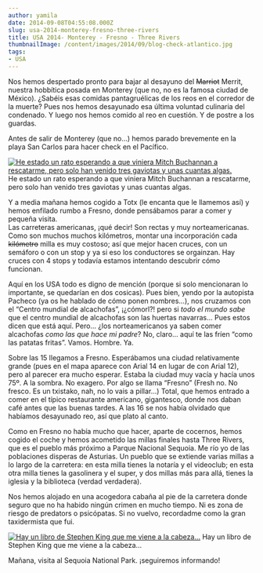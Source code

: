 ```yaml
---
author: yamila
date: 2014-09-08T04:55:08.000Z
slug: usa-2014-monterey-fresno-three-rivers
title: USA 2014- Monterey - Fresno - Three Rivers
thumbnailImage: /content/images/2014/09/blog-check-atlantico.jpg
tags:
- USA
---
```



Nos hemos despertado pronto para bajar al desayuno del <del>Marriot</del> Merrit, nuestra hobbítica posada en Monterey (que no, no es la famosa ciudad de México). ¿Sabéis esas comidas pantagruélicas de los reos en el corredor de la muerte? Pues nos hemos desayunado esa última voluntad culinaria del condenado. Y luego nos hemos comido al reo en cuestión. Y de postre a los guardas.

Antes de salir de Monterey (que no…) hemos parado brevemente en la playa San Carlos para hacer check en el Pacífico.

[![He estado un rato esperando a que viniera Mitch Buchannan a rescatarme, pero solo han venido tres gaviotas y unas cuantas algas.](/content/images/2014/09/blog-check-atlantico.jpg#small)](/content/images/2014/09/blog-check-atlantico.jpg#full)
He estado un rato esperando a que viniera Mitch Buchannan a rescatarme, pero solo han venido tres gaviotas y unas cuantas algas.

Y a media mañana hemos cogido a Totx (le encanta que le llamemos así) y hemos enfilado rumbo a Fresno, donde pensábamos parar a comer y pequeña visita.  
 Las carreteras americanas, ¡qué decir! Son rectas y muy norteamericanas. Como son muchos muchos kilómetros, montar una incorporación cada <del>kilómetro</del> milla es muy costoso; así que mejor hacen cruces, con un semáforo o con un stop y ya si eso los conductores se orgainzan. Hay cruces con 4 stops y todavía estamos intentando descubrir cómo funcionan.

Aquí en los USA todo es digno de mención (porque si solo mencionaran lo importante, se quedarían en dos cosicas). Pues bien, yendo por la autopista Pacheco (ya os he hablado de cómo ponen nombres…), nos cruzamos con el “Centro mundial de alcachofas”, ¡¿cómorl?! pero si *todo el mundo sabe* que el centro mundial de alcachofas son las huertas navarras… Pues estos dicen que está aquí. Pero… ¿los norteamericanos ya saben comer alcachofas *como las que hace mi padre*? No, claro… aquí te las fríen “como las patatas fritas”. Vamos. Hombre. Ya.

Sobre las 15 llegamos a Fresno. Esperábamos una ciudad relativamente grande (pues en el mapa aparece con Arial 14 en lugar de con Arial 12), pero al parecer era mucho esperar. Estaba la ciudad muy vacía y hacía unos 75º. A la sombra. No exagero. Por algo se llama “Fresno” (Fresh no. No fresco. Es un txistako, nah, no lo vais a pillar…) Total, que hemos entrado a comer en el típico restaurante americano, gigantesco, donde nos daban café antes que las buenas tardes. A las 16 se nos había olvidado que habíamos desayunado reo, así que plato al canto.

Como en Fresno no había mucho que hacer, aparte de cocernos, hemos cogido el coche y hemos acometido las millas finales hasta Three Rivers, que es el pueblo más próximo a Parque Nacional Sequoia. Me río yo de las poblaciones disperas de Asturias. Un pueblo que se extiende varias millas a lo largo de la carretera: en esta milla tienes la notaría y el videoclub; en esta otra milla tienes la gasolinera y el super, y dos millas más para allá, tienes la iglesia y la biblioteca (verdad verdadera).

Nos hemos alojado en una acogedora cabaña al pie de la carretera donde seguro que no ha habido ningún crimen en mucho tiempo. Ni es zona de riesgo de predators o psicópatas. Si no vuelvo, recordadme como la gran taxidermista que fui.

[![Hay un libro de Stephen King que me viene a la cabeza...](/content/images/2014/09/blog-cabin.jpg#small)](/content/images/2014/09/blog-cabin.jpg#full)
Hay un libro de Stephen King que me viene a la cabeza…

Mañana, visita al Sequoia National Park. ¡seguiremos informando!


